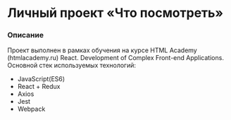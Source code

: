# Личный проект «Что посмотреть»

### Описание

Проект выполнен в рамках обучения на курсе HTML Academy (htmlacademy.ru) React. Development of Complex Front-end Applications. Основной стек используемых технологий:
- JavaScript(ES6)
- React + Redux
- Axios
- Jest
- Webpack
